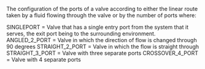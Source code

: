 ﻿The configuration of the ports of a valve according to either the linear route taken by a fluid flowing through the valve or by the number of ports where:

SINGLEPORT = Valve that has a single entry port from the system that it serves, the exit port being to the surrounding environment.
ANGLED_2_PORT = Valve in which the direction of flow is changed through 90 degrees
STRAIGHT_2_PORT = Valve in which the flow is straight through
STRAIGHT_3_PORT = Valve with three separate ports
CROSSOVER_4_PORT = Valve with 4 separate ports